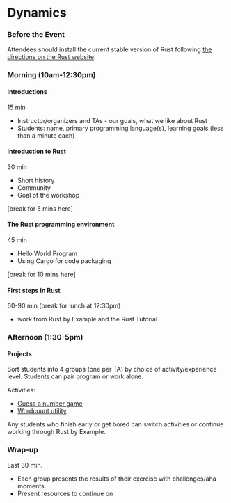 # Dynamics

### Before the Event

Attendees should install the current stable version of Rust following [the directions on the Rust website](https://www.rust-lang.org/downloads.html).

### Morning (10am-12:30pm)

#### Introductions

15 min

- Instructor/organizers and TAs - our goals, what we like about Rust
- Students: name, primary programming language(s), learning goals (less than a minute each)

#### Introduction to Rust

30 min

- Short history
- Community
- Goal of the workshop

[break for 5 mins here]

#### The Rust programming environment

45 min

- Hello World Program
- Using Cargo for code packaging

[break for 10 mins here]

#### First steps in Rust

60-90 min (break for lunch at 12:30pm)

- work from Rust by Example and the Rust Tutorial

### Afternoon (1:30-5pm)

#### Projects

Sort students into 4 groups (one per TA) by choice of activity/experience level. Students can pair program or work alone.

Activities:

- [Guess a number game](http://doc.rust-lang.org/book/guessing-game.html)
- [Wordcount utility](https://github.com/steveklabnik/rwc)

Any students who finish early or get bored can switch activities or continue working through Rust by Example.

### Wrap-up

Last 30 min.

- Each group presents the results of their exercise with challenges/aha moments.
- Present resources to continue on
